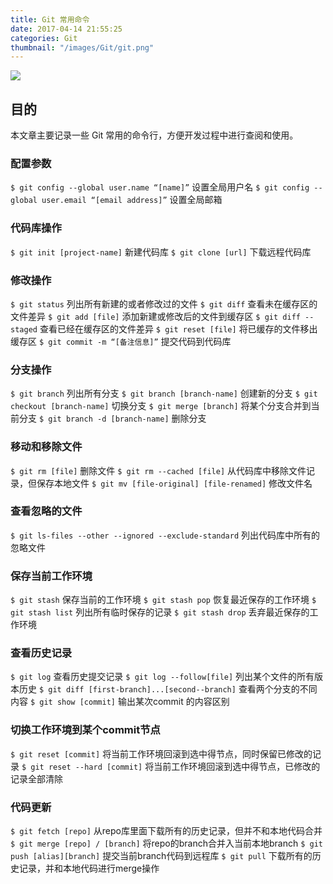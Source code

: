 ```yaml
---
title: Git 常用命令
date: 2017-04-14 21:55:25
categories: Git
thumbnail: "/images/Git/git.png"
---
```

![](/images/Git/git.png)

## 目的
本文章主要记录一些 Git 常用的命令行，方便开发过程中进行查阅和使用。

<!--more-->

### 配置参数
  `$ git config --global user.name “[name]”`
  设置全局用户名
  `$ git config --global user.email “[email address]”`
  设置全局邮箱

### 代码库操作
  `$ git init [project-name]`
  新建代码库
  `$ git clone [url]`
  下载远程代码库

### 修改操作
  `$ git status`
  列出所有新建的或者修改过的文件
  `$ git diff`
  查看未在缓存区的文件差异
  `$ git add [file]`
  添加新建或修改后的文件到缓存区
  `$ git diff --staged`
  查看已经在缓存区的文件差异
  `$ git reset [file]`
  将已缓存的文件移出缓存区
  `$ git commit -m “[备注信息]”`
  提交代码到代码库

### 分支操作
  `$ git branch`
  列出所有分支
  `$ git branch [branch-name]`
  创建新的分支
  `$ git checkout [branch-name]`
  切换分支
  `$ git merge [branch]`
  将某个分支合并到当前分支
  `$ git branch -d [branch-name]`
  删除分支

### 移动和移除文件
  `$ git rm [file]`
  删除文件
  `$ git rm --cached [file]`
  从代码库中移除文件记录，但保存本地文件
  `$ git mv [file-original] [file-renamed]`
  修改文件名

### 查看忽略的文件
  `$ git ls-files --other --ignored --exclude-standard`
  列出代码库中所有的忽略文件

### 保存当前工作环境
  `$ git stash`
  保存当前的工作环境
  `$ git stash pop`
  恢复最近保存的工作环境
  `$ git stash list`
  列出所有临时保存的记录
  `$ git stash drop`
  丢弃最近保存的工作环境

### 查看历史记录
  `$ git log`
  查看历史提交记录
  `$ git log --follow[file]`
  列出某个文件的所有版本历史
  `$ git diff [first-branch]...[second--branch]`
  查看两个分支的不同内容
  `$ git show [commit]`
  输出某次commit 的内容区别

### 切换工作环境到某个commit节点
  `$ git reset [commit]`
  将当前工作环境回滚到选中得节点，同时保留已修改的记录
  `$ git reset --hard [commit]`
  将当前工作环境回滚到选中得节点，已修改的记录全部清除

### 代码更新
  `$ git fetch [repo]`
  从repo库里面下载所有的历史记录，但并不和本地代码合并
  `$ git merge [repo] / [branch]`
  将repo的branch合并入当前本地branch
  `$ git push [alias][branch]`
  提交当前branch代码到远程库
  `$ git pull`
  下载所有的历史记录，并和本地代码进行merge操作
